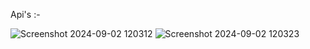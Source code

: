 Api's :-  

![Screenshot 2024-09-02 120312](https://github.com/user-attachments/assets/4f79c998-bdc9-4a2d-ad68-014ba068609d)
![Screenshot 2024-09-02 120323](https://github.com/user-attachments/assets/5ebe92c6-ac81-4c5d-b0af-d0b6dc63d998)
